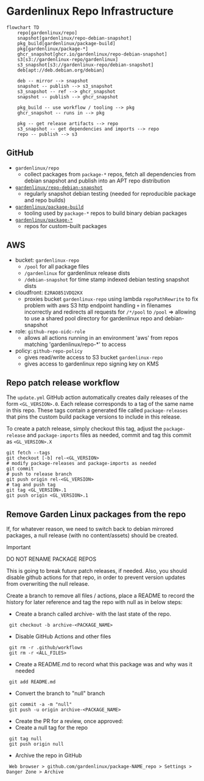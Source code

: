 # Gardenlinux Repo Infrastructure

```mermaid
flowchart TD
	repo[gardenlinux/repo]
	snapshot[gardenlinux/repo-debian-snapshot]
	pkg_build[gardenlinux/package-build]
	pkg[gardenlinux/package-*]
	ghcr_snapshot[ghcr.io/gardenlinux/repo-debian-snapshot]
	s3[s3://gardenlinux-repo/gardenlinux]
	s3_snapshot[s3://gardenlinux-repo/debian-snapshot]
	deb[apt://deb.debian.org/debian]

	deb -- mirror --> snapshot
	snapshot -- publish --> s3_snapshot
	s3_snapshot -- ref --> ghcr_snapshot
	snapshot -- publish --> ghcr_snapshot

	pkg_build -- use workflow / tooling --> pkg
	ghcr_snapshot -- runs in --> pkg

	pkg -- get release artifacts --> repo
	s3_snapshot -- get dependencies and imports --> repo
	repo -- publish --> s3
```

## GitHub

- `gardenlinux/repo`
	- collect packages from `package-*` repos, fetch all dependencies from debian snapshot and publish into an APT repo distribution
- [`gardenlinux/repo-debian-snapshot`](https://github.com/gardenlinux/repo-debian-snapshot)
	- regularly snapshot debian testing (needed for reproducible package and repo builds)
- [`gardenlinux/package-build`](https://github.com/gardenlinux/package-build)
	- tooling used by `package-*` repos to build binary debian packages
- [`gardenlinux/package-*`](https://github.com/gardenlinux?q=package-&type=all&language=&sort=)
	- repos for custom-built packages

## AWS

- bucket: `gardenlinux-repo`
	- `/pool` for all package files
	- `/gardenlinux` for gardenlinux release dists
	- `/debian-snapshot` for time stamp indexed debian testing snapshot dists
- cloudfront: `E2RAO851VDQ2KX`
	- proxies bucket `gardenlinux-repo` using lambda `repoPathRewrite` to fix problem with aws S3 http endpoint handling `+` in filenames incorrectly and redirects all requests for `/*/pool` to `/pool` => allowing to use a shared pool directory for gardenlinux repo and debian-snapshot
- role: `github-repo-oidc-role`
	- allows all actions running in an environment 'aws' from repos matching 'gardenlinux/repo-*' to access
- policy: `github-repo-policy`
	- gives read/write access to S3 bucket `gardenlinux-repo`
	- gives access to gardenlinux repo signing key on KMS

## Repo patch release workflow

The `update.yml` GitHub action automatically creates daily releases of the form `<GL_VERSION>.0`.
Each release corresponds to a tag of the same name in this repo.
These tags contain a generated file called `package-releases` that pins the custom build package versions to include in this release.

To create a patch release, simply checkout this tag, adjust the `package-release` and `package-imports` files as needed, commit and tag this commit as `<GL_VERSION>.X`

```
git fetch --tags
git checkout [-b] rel-<GL_VERSION>
# modify package-releases and package-imports as needed
git commit
# push to release branch
git push origin rel-<GL_VERSION>
# tag and push tag
git tag <GL_VERSION>.1
git push origin <GL_VERSION>.1
```

## Remove Garden Linux packages from the repo

If, for whatever reason, we need to switch back to debian mirrored packages, a null release (with no content/assets) should be created.

> [!IMPORTANT]  
> DO NOT RENAME PACKAGE REPOS

This is going to break future patch releases, if needed. Also, you should disable github actions for that repo, in order to prevent version updates from overwriting the null release.

Create a branch to remove all files / actions, place a README to record the history for later reference and tag the repo with null as in below steps:

 - Create a branch called archive-<pkgname> with the last state of the repo.
```
 git checkout -b archive-<PACKAGE_NAME>
```
 - Disable GitHub Actions and other files
```
 git rm -r .github/workflows
 git rm -r <ALL_FILES>
```
 - Create a README.md to record what this package was and why was it needed
```
 git add README.md
```
 - Convert the branch to "null" branch
```
 git commit -a -m "null"
 git push -u origin archive-<PACKAGE_NAME>
```
 - Create the PR for a review, once approved:
 - Create a null tag for the repo
```
 git tag null
 git push origin null
```
 - Archive the repo in GitHub 
```
 Web browser > github.com/gardenlinux/package-NAME_repo > Settings > Danger Zone > Archive
```
